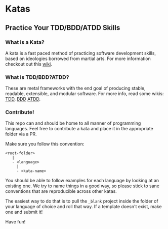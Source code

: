 # Katas

## Practice Your TDD/BDD/ATDD Skills

### What is a Kata?

A kata is a fast paced method of practicing software development skills,
based on ideologies borrowed from martial arts. For more information
checkout out this [wiki](https://en.wikipedia.org/wiki/Kata_(programming)).

### What is TDD/BDD?ATDD?

These are metal frameworks with the end goal of producing stable, readable,
extensible, and modular software. For more info, read some wikis:
[TDD](https://en.wikipedia.org/wiki/Test-driven_development),
[BDD](https://en.wikipedia.org/wiki/Behavior-driven_development)
[ATDD](https://en.wikipedia.org/wiki/Acceptance_test%E2%80%93driven_development).

### Contribute!

This repo can and should be home to all manner of programming languages.
Feel free to contribute a kata and place it in the appropriate folder via
a PR.

Make sure you follow this convention:

```
<root-folder>
   |
   - <language>
     |
     - <kata-name>
```

You should be able to follow examples for each language by looking at an existing one.
We try to name things in a good way, so please stick to sane conventions that
are reproducible across other katas.

The easiest way to do that is to pull the `_blank` project inside the folder of your
language of choice and roll that way. If a template doesn't exist, make one and submit
it!

Have fun!
